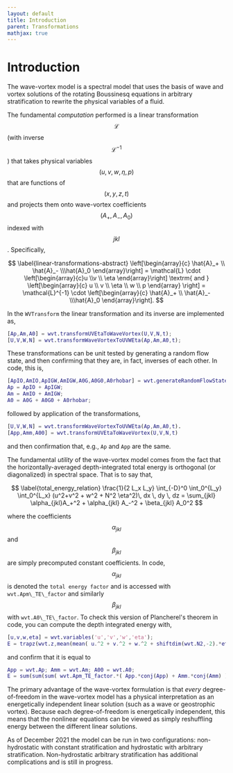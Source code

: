 ```yaml
---
layout: default
title: Introduction
parent: Transformations
mathjax: true
---
```


#  Introduction

The wave-vortex model is a spectral model that uses the basis of wave and vortex solutions of the rotating Boussinesq equations in arbitrary stratification to rewrite the physical variables of a fluid.

The fundamental *computation* performed is a linear transformation $$\mathcal{L}$$ (with inverse $$\mathcal{L}^{-1}$$) that takes physical variables $$(u,v,w,\eta,p)$$ that are functions of $$(x,y,z,t)$$ and projects them onto wave-vortex coefficients $$(A_+,A_-,A_0)$$ indexed with $$jkl$$. Specifically,

$$
\label{linear-transformations-abstract}
\left[\begin{array}{c} \hat{A}_+  \\  \hat{A}_-  \\\hat{A}_0 \end{array}\right]
 = \mathcal{L} \cdot
\left[\begin{array}{c}u \\v \\ \eta \end{array}\right]
\textrm{ and }
\left[\begin{array}{c}
u \\
v \\
\eta \\
w \\
p
\end{array} \right] = \mathcal{L}^{-1} \cdot
\left[\begin{array}{c} \hat{A}_+  \\  \hat{A}_-  \\\hat{A}_0 \end{array}\right].
$$

In the `WVTransform` the linear transformation and its inverse are implemented as,

```matlab
[Ap,Am,A0] = wvt.transformUVEtaToWaveVortex(U,V,N,t);
[U,V,W,N] = wvt.transformWaveVortexToUVWEta(Ap,Am,A0,t);
```

These transformations can be unit tested by generating a random flow state, and then confirming that they are, in fact, inverses of each other. In code, this is,

```matlab
[ApIO,AmIO,ApIGW,AmIGW,A0G,A0G0,A0rhobar] = wvt.generateRandomFlowState();
Ap = ApIO + ApIGW;
Am = AmIO + AmIGW;
A0 = A0G + A0G0 + A0rhobar;
```

followed by application of the transformations,

```matlab
[U,V,W,N] = wvt.transformWaveVortexToUVWEta(Ap,Am,A0,t).
[App,Amm,A00] = wvt.transformUVEtaToWaveVortex(U,V,N,t)
```
and then confirmation that, e.g., ``Ap`` and ``App`` are the same.

The fundamental *utility* of the wave-vortex model comes from the fact that the horizontally-averaged depth-integrated total energy is orthogonal (or diagonalized) in spectral space. That is to say that,

$$
\label{total_energy_relation}
   \frac{1}{2 L_x L_y}  \int_{-D}^0 \int_0^{L_y} \int_0^{L_x} (u^2+v^2 + w^2 + N^2 \eta^2)\, dx \, dy \, dz = \sum_{jkl} \alpha_{jkl}A_+^2 + \alpha_{jkl} A_-^2 + \beta_{jkl} A_0^2
$$

where the coefficients $$\alpha_{jkl}$$ and $$\beta_{jkl}$$ are simply precomputed constant coefficients. In code, $$\alpha_{jkl}$$ is denoted the `total energy factor` and is accessed with `wvt.Apm\_TE\_factor` and similarly $$\beta_{jkl}$$ with `wvt.A0\_TE\_factor`. To check this version of Plancherel's theorem in code, you can compute the depth integrated energy with,

```matlab
[u,v,w,eta] = wvt.variables('u','v','w','eta');
E = trapz(wvt.z,mean(mean( u.^2 + v.^2 + w.^2 + shiftdim(wvt.N2,-2).*eta.*eta, 1 ),2 ) )/2;
```

and confirm that it is equal to

```matlab
App = wvt.Ap; Amm = wvt.Am; A00 = wvt.A0;
E = sum(sum(sum( wvt.Apm_TE_factor.*( App.*conj(App) + Amm.*conj(Amm) ) + wvt.A0_TE_factor.*( A00.*conj(A00) ) )));
```

The primary advantage of the wave-vortex formulation is that *every* degree-of-freedom in the wave-vortex model has a physical interpretation as an energetically independent linear solution (such as a wave or geostrophic vortex). Because each degree-of-freedom is energetically independent, this means that the nonlinear equations can be viewed as simply reshuffling energy between the different linear solutions.

As of December 2021 the model can be run in two configurations: non-hydrostatic with constant stratification and hydrostatic with arbitrary stratification. Non-hydrostatic arbitrary stratification has additional complications and is still in progress.
